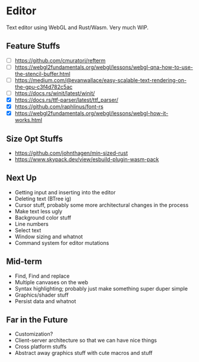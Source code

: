 # Editor
Text editor using WebGL and Rust/Wasm. Very much WIP.

## Feature Stuffs
- [ ] https://github.com/cmuratori/refterm
- [ ] https://webgl2fundamentals.org/webgl/lessons/webgl-qna-how-to-use-the-stencil-buffer.html
- [ ] https://medium.com/@evanwallace/easy-scalable-text-rendering-on-the-gpu-c3f4d782c5ac
- [ ] https://docs.rs/winit/latest/winit/
- [x] https://docs.rs/ttf-parser/latest/ttf_parser/
- [x] https://github.com/raphlinus/font-rs
- [x] https://webgl2fundamentals.org/webgl/lessons/webgl-how-it-works.html

## Size Opt Stuffs
- https://github.com/johnthagen/min-sized-rust
- https://www.skypack.dev/view/esbuild-plugin-wasm-pack

## Next Up
- Getting input and inserting into the editor
- Deleting text (BTree ig)
- Cursor stuff, probably some more architectural changes in the process
- Make text less ugly
- Background color stuff
- Line numbers
- Select text
- Window sizing and whatnot
- Command system for editor mutations

## Mid-term
- Find, Find and replace
- Multiple canvases on the web
- Syntax highlighting; probably just make something super duper simple
- Graphics/shader stuff
- Persist data and whatnot

## Far in the Future
- Customization?
- Client-server architecture so that we can have nice things
- Cross platform stuffs
- Abstract away graphics stuff with cute macros and stuff

